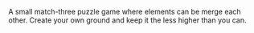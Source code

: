 A small match-three puzzle game where elements can be merge each other.
Create your own ground and keep it the less higher than you can.
